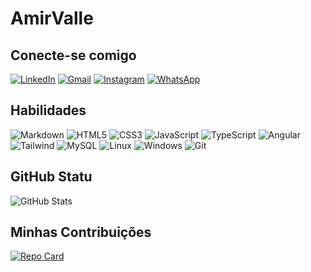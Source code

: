 # AmirValle

## Conecte-se comigo
[![LinkedIn](https://img.shields.io/badge/LinkedIn-000?style=for-the-badge&logo=LinkeIn&logoColor=white)](www.linkedin.com/in/amir-valle-6849382aa)
[![Gmail](https://img.shields.io/badge/Gmail-000?style=for-the-badge&logo=gmail&logoColor=white)](mailto:valleamir460@gmail.com)
[![Instagram](https://img.shields.io/badge/-Instagram-000?style=for-the-badge&logo=instagram&logoColor=white)](https://www.instagram.com/AmirValle/)
[![WhatsApp](https://img.shields.io/badge/WhatsApp-000?style=for-the-badge&logo=whatsapp&logoColor=white)](https://wa.me/5598986250107)
## Habilidades
![Markdown](https://img.shields.io/badge/Markdown-000?style=for-the-badge&logo=markdown)
![HTML5](https://img.shields.io/badge/HTML5-E34F26?style=for-the-badge&logo=html5&logoColor=white)
![CSS3](https://img.shields.io/badge/CSS3-1572B6?style=for-the-badge&logo=css3&logoColor=white)
![JavaScript](https://img.shields.io/badge/JavaScript-F7DF1E?style=for-the-badge&logo=javascript&logoColor=black)
![TypeScript](https://img.shields.io/badge/TypeScript-007ACC?style=for-the-badge&logo=typescript&logoColor=white)
![Angular](https://img.shields.io/badge/Angular-DD0031?style=for-the-badge&logo=angular&logoColor=white)
![Tailwind](https://img.shields.io/badge/tailwindcss-%2338B2AC.svg?style=for-the-badge&logo=tailwind-css&logoColor=white)
![MySQL](https://img.shields.io/badge/MySQL-00000F?style=for-the-badge&logo=mysql&logoColor=white)
![Linux](https://img.shields.io/badge/Linux-000?style=for-the-badge&logo=linux&logoColor=FCC624)
![Windows](https://img.shields.io/badge/Windows-000?style=for-the-badge&logo=windows&logoColor=2CA5E0)
![Git](https://img.shields.io/badge/GIT-E44C30?style=for-the-badge&logo=git&logoColor=white)

## GitHub Statu

![GitHub Stats](https://github-readme-stats.vercel.app/api?username=amirvalle&theme=transparent&bg_color=000&border_color=30A3DC&show_icons=true&icon_color=30A3DC&title_color=E94D5F&text_color=FFF&hide_title=true&hide=stars)
## Minhas Contribuições
[![Repo Card](https://github-readme-stats.vercel.app/api/pin/?username=amirvalle&repo=Dio-lab&bg_color=000&border_color=30A3DC&show_icons=true&icon_color=30A3DC&title_color=E94D5F&text_color=FFF)](https://github.com/amirvalle/Dio-lab.git)
